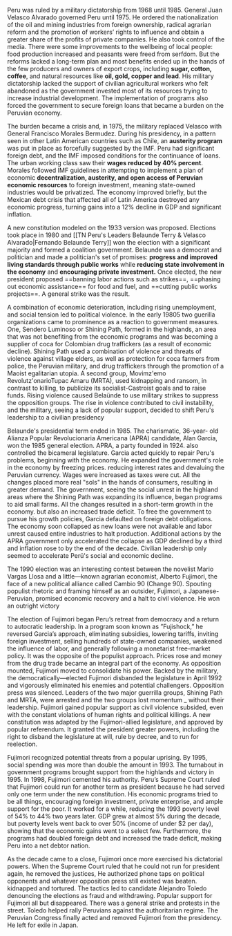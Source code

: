 Peru was ruled by a military dictatorship from 1968 until 1985. General Juan Velasco Alvarado governed Peru until 1975. He ordered the nationalization of the oil and mining industries from foreign ownership, radical agrarian reform and the promotion of workers’ rights to influence and obtain a greater share of the profits of private companies. He also took control of the media. There were some improvements to the wellbeing of local people: food production increased and peasants were freed from serfdom. But the reforms lacked a long-term plan and most benefits ended up in the hands of the few producers and owners of export crops, including **sugar, cotton, coffee**, and natural resources like **oil, gold, copper and lead**. His military dictatorship lacked the support of civilian agricultural workers who felt abandoned as the government invested most of its resources trying to increase industrial development. The implementation of programs also forced the government to secure foreign loans that became a burden on the Peruvian economy.

The burden became a crisis and, in 1975, the military replaced Velasco with General Francisco Morales Bermudez. During his presidency, in a pattern seen in other Latin American countries such as Chile, an **austerity program** was put in place as forcefully suggested by the IMF. Peru had significant foreign debt, and the IMF imposed conditions for the continuance of loans. The urban working class saw their **wages reduced by 40% percent**. Morales followed IMF guidelines in attempting to implement a plan of economic **decentralization, austerity, and open access of Peruvian economic resources** to foreign investment, meaning state-owned industries would be privatized. The economy improved briefly, but the Mexican debt crisis that affected all of Latin America destroyed any economic progress, turning gains into a 12% decline in GDP and significant inflation.

A new constitution modeled on the 1933 version was proposed. Elections took place in 1980 and [[TN Peru's Leaders Belaunde Terry & Velasco Alvarado|Fernando Belaunde Terry]] won the election with a significant majority and formed a coalition government. Belaunde was a democrat and politician and made a politician's set of promises: **progress and improved living standards through public works** while **reducing state involvement in the economy** and **encouraging private investment.** Once elected, the new president proposed ==banning labor actions such as strikes==, ==phasing out economic assistance== for food and fuel, and ==cutting public works projects==. A general strike was the result. 

A combination of economic deterioration, including rising unemployment, and social tension led to political violence. In the early 19805 two guerilla organizations came to prominence as a reaction to government measures. One, Sendero Luminoso or Shining Path, formed in the highlands, an area that was not benefiting from the economic programs and was becoming a supplier of coca for Colombian drug traffickers (as a result of economic decline). Shining Path used a combination of violence and threats of violence against village elders, as well as protection for coca farmers from police, the Peruvian military, and drug traffickers through the promotion of a Maoist egalitarian utopia. A second group, Movimz'emo Revolutz'onarioTupac Amaru (MRTA), used kidnapping and ransom, in contrast to killing, to publicize its socialist-Castroist goals and to raise funds. Rising violence caused Belaünde to use military strikes to suppress the opposition groups. The rise in violence contributed to civil instability, and the military, seeing a lack of popular support, decided to shift Peru's leadership to a civilian presidency

Belaunde's presidential term ended in 1985. The charismatic, 36-year- old Alianza Popular Revolucionaria Americana (APRA) candidate, Alan Garcia, won the 1985 general election. APRA, a party founded in 1924. also controlled the bicameral legislature. Garcia acted quickly to repair Peru's problems, beginning with the economy. He expanded the government's role in the economy by freezing prices. reducing interest rates and devaluing the Peruvian currency. Wages were increased as taxes were cut. All the changes placed more real "sols" in the hands of consumers, resulting in greater demand. The government, seeing the social unrest in the highland areas where the Shining Path was expanding its influence, began programs to aid small farms. All the changes resulted in a short-term growth in the economy. but also an increased trade deficit. To free the government to pursue his growth policies, Garcia defaulted on foreign debt obligations. The economy soon collapsed as new loans were not available and labor unrest caused entire industries to halt production. Additional actions by the APRA government only accelerated the collapse as GDP declined by a third and inflation rose to by the end of the decade. Civilian leadership only seemed to accelerate Perü's social and economic decline.

The 1990 election was an interesting contest between the novelist Mario Vargas Llosa and a little—known agrarian economist, Alberto Fujimori, the face of a new political alliance called Cambio 90 (Change 90). Spouting populist rhetoric and framing himself as an outsider, Fujimori, a Japanese-Peruvian, promised economic recovery and a halt to civil violence. He won an outright victory

The election of Fujimori began Peru’s retreat from democracy and a return to autocratic leadership. In a program soon known as ”Fujishock,” he reversed Garcia’s approach, eliminating subsidies, lowering tariffs, inviting foreign investment, selling hundreds of state-owned companies, weakened the influence of labor, and generally following a monetarist free-market policy. It was the opposite of the populist approach. Prices rose and money from the drug trade became an integral part of the economy. As opposition mounted, Fujimori moved to consolidate his power. Backed by the military, the democratically—elected Fujimori disbanded the legislature in April 1992 and vigorously eliminated his enemies and potential challengers. Opposition press was silenced. Leaders of the two major guerrilla groups, Shining Path and MRTA, were arrested and the two groups lost momentum _ without their leadership. Fujimori gained popular support as civil violence subsided,  even with the constant violations of human rights and political killings. A new constitution was adapted by the Fujimori-allied legislature, and approved by popular referendum. It granted the president greater powers, including the right to disband the legislature at will, rule by decree, and to run for reelection. 

Fujimori recognized potential threats from a popular uprising. By 1995, social spending was more than double the amount in 1993. The turnabout in government programs brought support from the highlands and victory in 1995. In 1998, Fujimori cemented his authority. Peru’s Supreme Court ruled that Fujimori could run for another term as president because he had served only one term under the new constitution. His economic programs tried to be all things, encouraging foreign investment, private enterprise, and ample support for the poor. It worked for a while, reducing the 1993 poverty level of 54% to 44% two years later. GDP grew at almost 5% during the decade, but poverty levels went back to over 50% (income of under $2 per day), showing that the economic gains went to a select few. Furthermore, the programs had doubled foreign debt and increased the trade deficit, making Peru into a net debtor nation. 

As the decade came to a close, Fujimori once more exercised his dictatorial powers. When the Supreme Court ruled that he could not run for president again, he removed the justices, He authorized phone taps on political opponents and whatever opposition press still existed was beaten. kidnapped and tortured. The tactics led to candidate Alejandro Toledo denouncing the elections as fraud and withdrawing. Popular support for Fujimori all but disappeared. There was a general strike and protests in the street. Toledo helped rally Peruvians against the authoritarian regime. The Peruvian Congress finally acted and removed Fujimori from the presidency. He left for exile in Japan.
